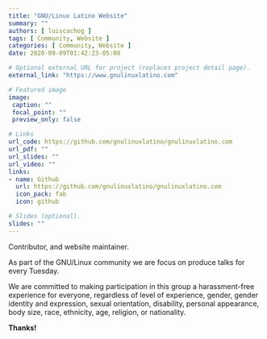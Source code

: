```yaml
---
title: "GNU/Linux Latino Website"
summary: ""
authors: [ luiscachog ]
tags: [ Community, Website ]
categories: [ Community, Website ]
date: 2020-09-09T01:42:23-05:00

# Optional external URL for project (replaces project detail page).
external_link: "https://www.gnulinuxlatino.com"

# Featured image
image:
 caption: ""
 focal_point: ""
 preview_only: false

# Links
url_code: https://github.com/gnulinuxlatino/gnulinuxlatino.com
url_pdf: ""
url_slides: ""
url_video: ""
links:
- name: Github
  url: https://github.com/gnulinuxlatino/gnulinuxlatino.com
  icon_pack: fab
  icon: github

# Slides (optional).
slides: ""
---
```


Contributor, and website maintainer.

As part of the GNU/Linux community we are focus on produce talks for every Tuesday.

We are committed to making participation in this group a harassment-free experience for everyone, regardless of level of experience, gender, gender identity and expression, sexual
orientation, disability, personal appearance, body size, race, ethnicity, age, religion, or nationality.

**Thanks!**
